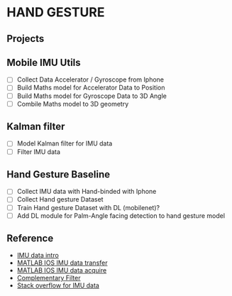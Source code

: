 # HAND GESTURE  

## Projects  

## Mobile IMU Utils  
- [ ] Collect Data Accelerator / Gyroscope from Iphone  
- [ ] Build Maths model for Accelerator Data to Position  
- [ ] Build Maths model for Gyroscope Data to 3D Angle  
- [ ] Combile Maths model to 3D geometry

## Kalman filter  
- [ ] Model Kalman filter for IMU data  
- [ ] Filter IMU data  

## Hand Gesture Baseline  
- [ ] Collect IMU data with Hand-binded with Iphone  
- [ ] Collect Hand gesture Dataset  
- [ ] Train Hand gesture Dataset with DL (mobilenet)?  
- [ ] Add DL module for Palm-Angle facing detection to hand gesture model  

## Reference    

- [IMU data intro](http://www.starlino.com/imu_guide.html)  
- [MATLAB IOS IMU data transfer](https://www.mathworks.com/hardware-support/iphone-sensor.html)  
- [MATLAB IOS IMU data acquire](https://www.mathworks.com/help/supportpkg/iossensor/examples/acquire-and-plot-angular-velocity-and-orientation-data-from-your-apple-ios-device.html)  
- [Complementary Filter](http://web.archive.org/web/20091121085323/http://www.mikroquad.com/bin/view/Research/ComplementaryFilter)  
- [Stack overflow for IMU data](https://stackoverflow.com/questions/1586658/combine-gyroscope-and-accelerometer-data)  
